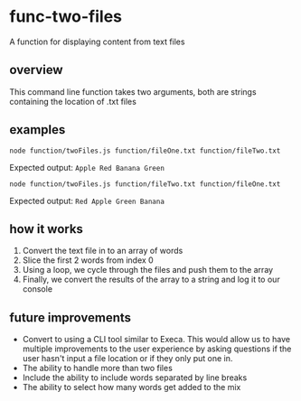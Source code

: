# func-two-files

A function for displaying content from text files

## overview

This command line function takes two arguments, both are strings containing the location of .txt files

## examples

```npm
node function/twoFiles.js function/fileOne.txt function/fileTwo.txt
```

Expected output: `Apple Red Banana Green`

```npm
node function/twoFiles.js function/fileTwo.txt function/fileOne.txt
```

Expected output: `Red Apple Green Banana`

## how it works

1. Convert the text file in to an array of words
2. Slice the first 2 words from index 0
3. Using a loop, we cycle through the files and push them to the array
4. Finally, we convert the results of the array to a string and log it to our console

## future improvements

- Convert to using a CLI tool similar to Execa. This would allow us to have multiple improvements to the user experience by asking questions if the user hasn't input a file location or if they only put one in.
- The ability to handle more than two files
- Include the ability to include words separated by line breaks
- The ability to select how many words get added to the mix
